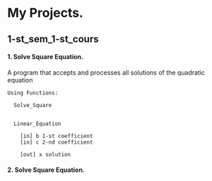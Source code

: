 
# My Projects.

## 1-st_sem_1-st_cours 

#### 1.   Solve Square Equation.

 A program that accepts and processes all solutions of the quadratic equation 
 
    Using Functions:
  
      Solve_Square
        
  
      Linear_Equation
      
        [in] b 1-st coefficient
        [in] c 2-nd coefficient
        
        [out] x solution
        
  
 
#### 2.   Solve Square Equation.
